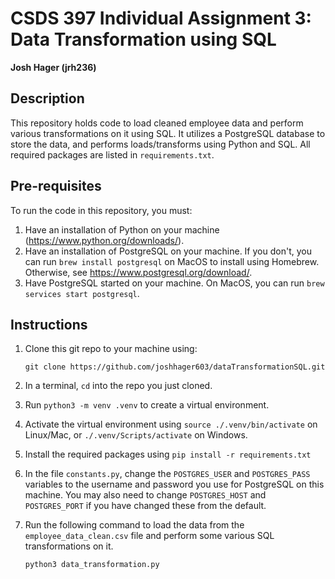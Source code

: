 # CSDS 397 Individual Assignment 3: Data Transformation using SQL
**Josh Hager (jrh236)**

## Description
This repository holds code to load cleaned employee data and perform various transformations on it using SQL. It utilizes a PostgreSQL database to store the data, and performs loads/transforms using Python and SQL. All required packages are listed in `requirements.txt`.

## Pre-requisites
To run the code in this repository, you must:

1. Have an installation of Python on your machine (https://www.python.org/downloads/).
2. Have an installation of PostgreSQL on your machine. If you don't, you can run `brew install postgresql` on MacOS to install using Homebrew. Otherwise, see https://www.postgresql.org/download/.
3. Have PostgreSQL started on your machine. On MacOS, you can run `brew services start postgresql`.

## Instructions
1. Clone this git repo to your machine using: 
    ```
    git clone https://github.com/joshhager603/dataTransformationSQL.git
    ```
2. In a terminal, `cd` into the repo you just cloned.
3. Run `python3 -m venv .venv` to create a virtual environment.
4. Activate the virtual environment using `source ./.venv/bin/activate` on Linux/Mac, or `./.venv/Scripts/activate` on Windows.
5. Install the required packages using `pip install -r requirements.txt`
6. In the file `constants.py`, change the `POSTGRES_USER` and `POSTGRES_PASS` variables to the username and password you use for PostgreSQL on this machine. You may also need to change `POSTGRES_HOST` and `POSTGRES_PORT` if you have changed these from the default.
7. Run the following command to load the data from the `employee_data_clean.csv` file and perform some various SQL transformations on it.

    ```
    python3 data_transformation.py
    ```

